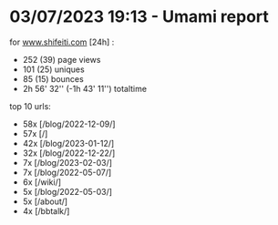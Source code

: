 # 03/07/2023 19:13 - Umami report
for www.shifeiti.com [24h] :

 - 252 (39) page views
 - 101 (25) uniques
 - 85 (15) bounces
 - 2h 56' 32'' (-1h 43' 11'') totaltime


top 10 urls:
 - 58x [/blog/2022-12-09/]
 - 57x [/]
 - 42x [/blog/2023-01-12/]
 - 32x [/blog/2022-12-22/]
 - 7x [/blog/2023-02-03/]
 - 7x [/blog/2022-05-07/]
 - 6x [/wiki/]
 - 5x [/blog/2022-05-03/]
 - 5x [/about/]
 - 4x [/bbtalk/]


